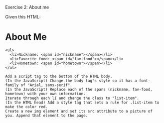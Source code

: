 Exercise 2: About me

Given this HTML:

<!DOCTYPE html>
<html>
  <head>
    <meta charset="utf-8" />
    <title>About Me</title>
  </head>
  <body>
    <h1>About Me</h1>

    <ul>
      <li>Nickname: <span id="nickname"></span></li>
      <li>Favorite food: <span id="fav-food"></span></li>
      <li>Hometown: <span id="hometown"></span></li>
    </ul>
  </body>
</html>

    Add a script tag to the bottom of the HTML body.
    (In the JavaScript) Change the body tag's style so it has a font-family of "Arial, sans-serif".
    (In the JavaScript) Replace each of the spans (nickname, fav-food, hometown) with your own information.
    Iterate through each li and change the class to "list-item".
    (In the HTML head) Add a style tag that sets a rule for .list-item to make the color red.
    Create a new img element and set its src attribute to a picture of you. Append that element to the page.
